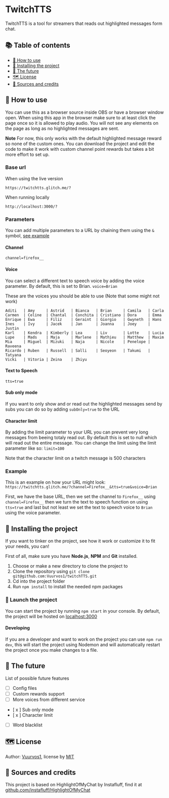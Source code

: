 # TwitchTTS

TwitchTTS is a tool for streamers that reads out highlighted messages form chat.

## 📚 Table of contents

- [🎈 How to use](#-How-to-use)
- [🔧 Installing the project](#-Installing-the-project)
- [🚀 The future](#-The-future)
- [🗺️ License](#%EF%B8%8F-license)
- [📝 Sources and credits](#-Sources-and-credits)

## 🎈 How to use

You can use this as a browser source inside OBS or have a browser window open.
When using this app in the browser make sure to at least click the page once so it is allowed to play audio.
You will not see any elements on the page as long as no highlighted messages are sent.

**Note**
For now, this only works with the default highlighted message reward so none of the custom ones.
You can download the project and edit the code to make it work with custom channel point rewards but takes a bit more effort to set up.

### Base url

When using the live version

`https://twitchtts.glitch.me/?`

When running locally

`http://localhost:3000/?`

### Parameters

You can add multiple parameters to a URL by chaining them using the `&` symbol, [see example](#Example)

#### Channel

`channel=firefox__`

#### Voice

You can select a different text to speech voice by adding the voice parameter. By default, this is set to Brian.
`voice=Brian`

These are the voices you should be able to use (Note that some might not work)

```
Aditi   | Amy     | Astrid   | Bianca   | Brian     | Camila   | Carla
Carmen  | Celine  | Chantal  | Conchita | Cristiano | Dora     | Emma
Enrique | Ewa     | Filiz    | Geraint  | Giorgio   | Gwyneth  | Hans
Ines    | Ivy     | Jacek    | Jan      | Joanna    | Joey     | Justin
Karl    | Kendra  | Kimberly | Lea      | Liv       | Lotte    | Lucia
Lupe    | Mads    | Maja     | Marlene  | Mathieu   | Matthew  | Maxim
Mia     | Miguel  | Mizuki   | Naja     | Nicole    | Penelope | Raveena
Ricardo | Ruben   | Russell  | Salli    | Seoyeon   | Takumi   | Tatyana
Vicki   | Vitoria | Zeina    | Zhiyu
```

#### Text to Speech

`tts=true`

#### Sub only mode

If you want to only show and or read out the highlighted messages send by subs you can do so by adding `subOnly=true` to the URL

#### Character limit

By adding the limit parameter to your URL you can prevent very long messages from beeing totaly read out.
By default this is set to null which will read out the entire message.
You can change the limit using the limit parameter like so: `limit=100`

Note that the character limit on a twitch message is 500 characters

### Example

This is an example on how your URL might look:
`https://twitchtts.glitch.me/?channel=Firefox__&tts=true&voice=Brian`

First, we have the base URL, then we set the channel to `Firefox__` using `channel=Firefox__` then we turn the text to speech function on using `tts=true` and last but not least we set the text to speech voice to `Brian` using the voice parameter.

## 🔧 Installing the project

If you want to tinker on the project, see how it work or customize it to fit your needs, you can!

First of all, make sure you have **Node.js**, **NPM** and **Git** installed.

1. Choose or make a new directory to clone the project to
2. Clone the repository using
   `git clone git@github.com:Vuurvos1/twitchTTS.git`
3. Cd into the project folder
4. Run `npm install` to install the needed npm packages

### 🚀 Launch the project

You can start the project by running `npm start` in your console.
By default, the project will be hosted on [localhost:3000](http://localhost:3000)

#### Developing

If you are a developer and want to work on the project you can use `npm run dev`, this will start the project using Nodemon and will automatically restart the project once you make changes to a file.

## 🚀 The future

List of possible future features

- [ ] Config files
- [ ] Custom rewards support
- [ ] More voices from different service
- [ x ] Sub only mode
- [ x ] Character limit
- [ ] Word blacklist

## 🗺️ License

Author: [Vuurvos1](https://github.com/Vuurvos1), license by [MIT](https://github.com/Vuurvos1/twitchTTS/blob/master/LICENSE)

## 📝 Sources and credits

This project is based on HighlightOfMyChat by Instafluff,
find it at [github.com/instafluff/HighlightOfMyChat](https://github.com/instafluff/HighlightOfMyChat)
